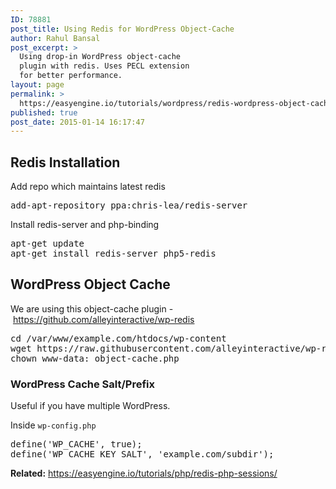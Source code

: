 ```yaml
---
ID: 78881
post_title: Using Redis for WordPress Object-Cache
author: Rahul Bansal
post_excerpt: >
  Using drop-in WordPress object-cache
  plugin with redis. Uses PECL extension
  for better performance.
layout: page
permalink: >
  https://easyengine.io/tutorials/wordpress/redis-wordpress-object-cache/
published: true
post_date: 2015-01-14 16:17:47
---
```

<h2>Redis Installation</h2>
Add repo which maintains latest redis
<pre class="no-highlight">add-apt-repository ppa:chris-lea/redis-server</pre>
Install redis-server and php-binding
<pre class="no-highlight">apt-get update
apt-get install redis-server php5-redis</pre>
<h2>WordPress Object Cache</h2>
We are using this object-cache plugin - <a href="https://github.com/alleyinteractive/wp-redis">https://github.com/alleyinteractive/wp-redis</a>
<pre>cd /var/www/example.com/htdocs/wp-content
wget https://raw.githubusercontent.com/alleyinteractive/wp-redis/master/object-cache.php
chown www-data: object-cache.php</pre>
<h3>WordPress Cache Salt/Prefix</h3>
Useful if you have multiple WordPress.

Inside <code>wp-config.php</code>
<pre>define('WP_CACHE', true);
define('WP_CACHE_KEY_SALT', 'example.com/subdir');</pre>
<strong>Related:</strong> <a href="https://easyengine.io/tutorials/php/redis-php-sessions/">https://easyengine.io/tutorials/php/redis-php-sessions/</a>